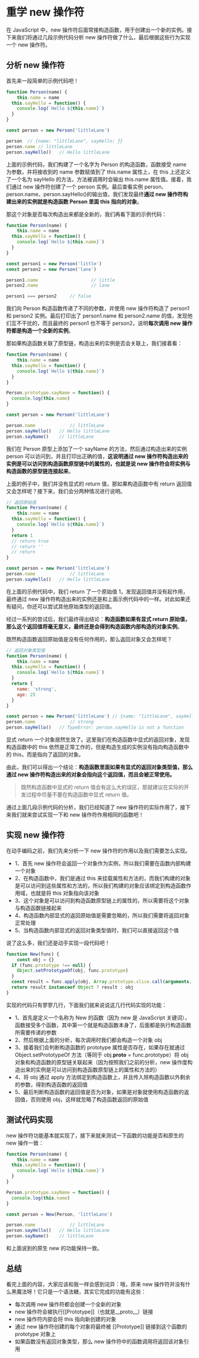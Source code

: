 # 重学 new 操作符

在 JavaScript 中，new 操作符后面常接构造函数，用于创建出一个新的实例。接下来我们将通过几段示例代码分析 new 操作符做了什么，最后根据这些行为实现一个 new 操作符。

<a name="5m82F"></a>
## 分析 new 操作符
首先来一段简单的示例代码吧！

```javascript
function Person(name) {
	this.name = name
  this.sayHello = function() {
  	console.log(`Hello ${this.name}`)
  }  
}

const person = new Person('littleLane')

person	// {name: "littleLane", sayHello: ƒ}
person.name	// littleLane
person.sayHello()	// Hello littleLane
```

上面的示例代码，我们构建了一个名字为 Person 的构造函数，函数接受 name 为参数，并将接收到的 name 参数赋值到了 this.name 属性上，在 this 上还定义了一个名为 sayHello 的方法，方法被调用时会输出 this.name 属性值。接着，我们通过 new 操作符创建了一个 person 实例。最后查看实例 person、person.name、person.sayHello()的输出值，我们发现最终**通过 new 操作符构建出来的实例就是构造函数 Person 里面 this 指向的对象**。

那这个对象是否每次构造出来都是全新的，我们再看下面的示例代码：

```javascript
function Person(name) {
	this.name = name
  this.sayHello = function() {
  	console.log(`Hello ${this.name}`)
  }  
}

const person1 = new Person('little')
const person2 = new Person('lane')

person1.name					// little
person2.name					// lane

person1 === person2		// false
```

我们向 Person 构造函数传递了不同的参数，并使用 new 操作符构造了 person1 和 person2 实例。最后打印出了 person1.name 和 person2.name 的值，发现他们互不干扰的，而且最终的 person1 也不等于 person2，说明**每次调用 new 操作符都是构造一个全新的实例**。

那如果构造函数关联了原型链，构造出来的实例是否会关联上，我们接着看：

```javascript
function Person(name) {
	this.name = name
  this.sayHello = function() {
  	console.log(`Hello ${this.name}`)
  }  
}

Person.prototype.sayName = function() {
  console.log(this.name)
}  

const person = new Person('littleLane')

person.name				// littleLane
person.sayHello()	// Hello littleLane
person.sayName()	// littleLane
```

我们在 Person 原型上添加了一个 sayName 的方法，然后通过构造出来的实例 person 可以访问到，并且打印出正确的值，**这说明通过 new 操作符构造出来的实例是可以访问到构造函数原型链中的属性的，也就是说 new 操作符会将实例与构造函数的原型链连接起来**。

上面的例子中，我们并没有显式的 return 值，那如果构造函数中有 return 返回值又会怎样呢？接下来，我们会分两种情况进行说明。

```javascript
// 返回原始值
function Person(name) {
	this.name = name
  this.sayHello = function() {
  	console.log(`Hello ${this.name}`)
  }  
  return 1
  // return true
  // return ''
  // return
}

const person = new Person('littleLane')
person.name				// littleLane
person.sayHello()	// Hello littleLane
```

在上面的示例代码中，我们 return 了一个原始值 1，发现返回值并没有起作用，最终通过 new 操作符构造出来的实例还是和上面示例代码中的一样。对此如果还有疑问，你还可以尝试其他原始类型的返回值。

经过一系列的尝试后，我们最终得出结论：**构造函数如果有显式 return 原始值，那么这个返回值将毫无意义，最终还是会得到构造函数内部构造的对象实例**。

既然构造函数返回原始值是没有任何作用的，那么返回对象又会怎样呢？

```javascript
// 返回对象类型值
function Person(name) {
	this.name = name
  this.sayHello = function() {
  	console.log(`Hello ${this.name}`)
  }  
  return {
  	name: 'strong',
    age: 25
  }
}

const person = new Person('littleLane')	// {name: "littleLane", sayHello: ƒ}
person.name				// strong
person.sayHello()	// TypeError: person.sayHello is not a function
```

显式 return 一个对象居然生效了。这里我们在构造函数中显式的返回对象，发现构造函数中的 this 依然是正常工作的，但是构造生成的实例没有指向构造函数中的 this，而是指向了返回的对象。

由此，我们可以得出一个结论：**构造函数里面如果有显式的返回对象类型值，那么通过 new 操作符构造出来的对象会指向这个返回值，而且会被正常使用。**

> 既然构造函数中显式的 return 值会有这么大的误区，那就建议在实际的开发过程中尽量不要在构造函数中显式 return 值。


通过上面几段示例代码的分析，我们已经知道了 new 操作符的实际作用了，接下来我们就来尝试实现一下和 new 操作符作用相同的函数吧！

<a name="VSXgj"></a>
## 实现 new 操作符
在动手编码之前，我们先来分析一下 new 操作符的作用以及我们需要怎么实现。

- 1、首先 new 操作符会返回一个对象作为实例，所以我们需要在函数内部构建一个对象
- 2、在构造函数中，我们是通过 this 来挂载属性和方法的，而我们构建的对象是可以访问到这些属性和方法的，所以我们构建的对象应该绑定到构造函数作用域，也就是将 this 对象指向该对象
- 3、这个对象是可以访问到构造函数原型链上的属性的，所以需要将这个对象与构造函数链接起来
- 4、构造函数内部显式的返回原始值是需要忽略的，所以我们需要将返回对象正常处理
- 5、当构造函数内部显式的返回对象类型值时，我们可以直接返回这个值

说了这么多，我们还是动手实现一段代码吧！

```javascript
function New(func) {
	const obj = {}
  if (func.prototype !== null) {
  	Object.setPrototypeOf(obj, func.prototype)
  }
  const result = func.apply(obj, Array.prototype.slice.call(arguments, 1))
  return result instanceof Object ? result : obj
}
```

实现的代码只有寥寥几行，下面我们就来说说这几行代码实现的功能：

- 1、首先是定义一个名称为 New 的函数（因为 new 是 JavaScript 关键词），函数接受多个函数，其中第一个就是构造函数本身了，后面都是执行构造函数所需要传递的参数
- 2、然后根据上面的分析，每次调用时我们都会构造一个对象 obj
- 3、接着我们会判断构造函数的 prototype 属性是否存在，如果存在就通过 Object.setPrototypeOf 方法（等同于 obj.__proto__ = func.prototype）将 obj 对象和构造函数的原型链关联起来（因为按照我们之前的分析，new 操作度构造出来的实例是可以访问到构造函数原型链上的属性和方法的）
- 4、将 obj 通过 apply 方法绑定到构造函数上，并且传入除构造函数以外剩余的参数，得到构造函数的返回值
- 5、最后判断构造函数的返回值是否为对象，如果是对象就使用构造函数的返回值，否则使用 obj，这样就忽略了构造函数返回的原始值

<a name="hPk0o"></a>
## 测试代码实现
new 操作符功能基本就实现了，接下来就来测试一下函数的功能是否和原生的 new 操作一致：

```javascript
function Person(name) {
	this.name = name
  this.sayHello = function() {
  	console.log(`Hello ${this.name}`)
  }  
}

Person.prototype.sayName = function() {
  console.log(this.name)
}  

const person = New(Person, 'littleLane')

person.name				// littleLane
person.sayHello()	// Hello littleLane
person.sayName()	// littleLane
```

和上面说到的原生 new 的功能保持一致。

<a name="cNjMj"></a>
## 总结
看完上面的内容，大家应该和我一样会感到诧异：哦，原来 new 操作符并没有什么黑魔法呀！它只是一个语法糖，其实它完成的功能有这些：

- 每次调用 new 操作符都会创建一个全新的对象
- new 操作符会被执行[[Prototype]]（也就是__proto__）链接
- new 操作符内部会将 this 指向新创建的对象
- 通过 new 操作符创建的每个对象将最终被 [[Prototype]] 链接到这个函数的 prototype 对象上
- 如果函数没有返回对象类型，那么 new 操作符中的函数调用将返回该对象引用
